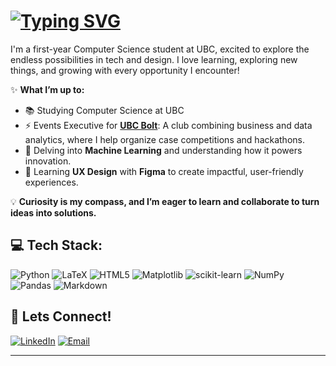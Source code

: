 # [![Typing SVG](https://readme-typing-svg.demolab.com?font=Fira+Code&size=40&pause=1000&color=000000&width=600&height=100&lines=Hi+there%2C+I'm+Aamna+%F0%9F%91%8B)](https://git.io/typing-svg)

I'm a first-year Computer Science student at UBC, excited to explore the endless possibilities in tech and design. I love learning, exploring new things, and growing with every opportunity I encounter!

✨ **What I’m up to:**  
- 📚 Studying Computer Science at UBC  
- ⚡️ Events Executive for [**UBC Bolt**](https://www.boltbootcamps.com/): A club combining business and data analytics, where I help organize case competitions and hackathons.  
- 🤖 Delving into **Machine Learning** and understanding how it powers innovation.  
- 🎨 Learning **UX Design** with **Figma** to create impactful, user-friendly experiences.  

💡 **Curiosity is my compass, and I’m eager to learn and collaborate to turn ideas into solutions.**  


## 💻 Tech Stack:
![Python](https://img.shields.io/badge/python-3670A0?style=for-the-badge&logo=python&logoColor=ffdd54) ![LaTeX](https://img.shields.io/badge/latex-%23008080.svg?style=for-the-badge&logo=latex&logoColor=white) ![HTML5](https://img.shields.io/badge/html5-%23E34F26.svg?style=for-the-badge&logo=html5&logoColor=white) ![Matplotlib](https://img.shields.io/badge/Matplotlib-%23ffffff.svg?style=for-the-badge&logo=Matplotlib&logoColor=black) ![scikit-learn](https://img.shields.io/badge/scikit--learn-%23F7931E.svg?style=for-the-badge&logo=scikit-learn&logoColor=white) ![NumPy](https://img.shields.io/badge/numpy-%23013243.svg?style=for-the-badge&logo=numpy&logoColor=white) ![Pandas](https://img.shields.io/badge/pandas-%23150458.svg?style=for-the-badge&logo=pandas&logoColor=white)
![Markdown](https://img.shields.io/badge/Markdown-000000?style=for-the-badge&logo=markdown&logoColor=white)

## 🔗 Lets Connect! 
[![LinkedIn](https://img.shields.io/badge/LinkedIn-%230077B5.svg?logo=linkedin&logoColor=white)](https://www.linkedin.com/in/aamna-mushtaq/) [![Email](https://img.shields.io/badge/Email-D14836?logo=gmail&logoColor=white)](mailto:aamnamushtaq07@gmail.com)  

---

<!-- Proudly created with GPRM ( https://gprm.itsvg.in ) -->
<!--
**Aamna-m/aamna-m** is a ✨ _special_ ✨ repository because its `README.md` (this file) appears on your GitHub profile.

Here are some ideas to get you started:

- 🔭 I’m currently working on ...
- 🌱 I’m currently learning ...
- 👯 I’m looking to collaborate on ...
- 🤔 I’m looking for help with ...
- 💬 Ask me about ...
- 📫 How to reach me: ...
- 😄 Pronouns: ...
- ⚡ Fun fact: ...
-->
